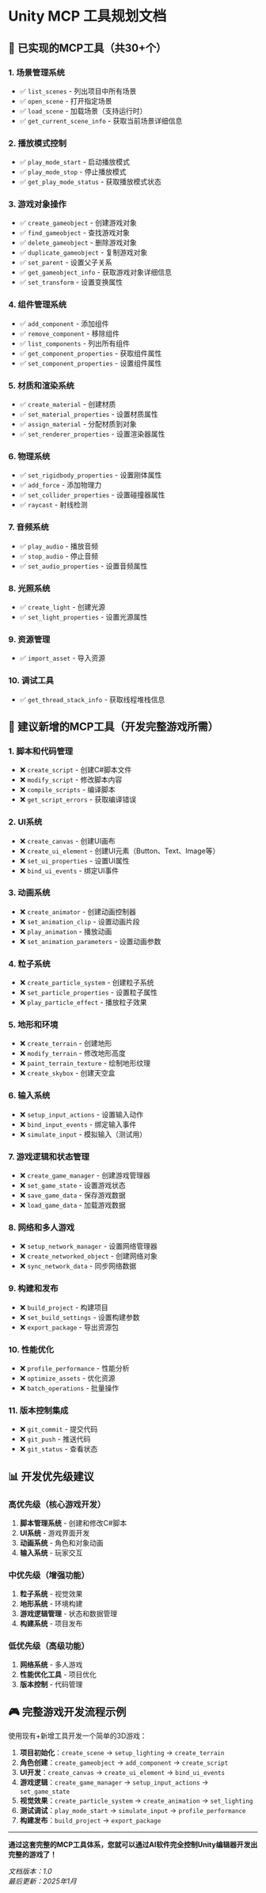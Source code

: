 # Unity MCP 工具规划文档

## 🎯 已实现的MCP工具（共30+个）

### 1. 场景管理系统
- ✅ `list_scenes` - 列出项目中所有场景
- ✅ `open_scene` - 打开指定场景
- ✅ `load_scene` - 加载场景（支持运行时）
- ✅ `get_current_scene_info` - 获取当前场景详细信息

### 2. 播放模式控制
- ✅ `play_mode_start` - 启动播放模式
- ✅ `play_mode_stop` - 停止播放模式
- ✅ `get_play_mode_status` - 获取播放模式状态

### 3. 游戏对象操作
- ✅ `create_gameobject` - 创建游戏对象
- ✅ `find_gameobject` - 查找游戏对象
- ✅ `delete_gameobject` - 删除游戏对象
- ✅ `duplicate_gameobject` - 复制游戏对象
- ✅ `set_parent` - 设置父子关系
- ✅ `get_gameobject_info` - 获取游戏对象详细信息
- ✅ `set_transform` - 设置变换属性

### 4. 组件管理系统
- ✅ `add_component` - 添加组件
- ✅ `remove_component` - 移除组件
- ✅ `list_components` - 列出所有组件
- ✅ `get_component_properties` - 获取组件属性
- ✅ `set_component_properties` - 设置组件属性

### 5. 材质和渲染系统
- ✅ `create_material` - 创建材质
- ✅ `set_material_properties` - 设置材质属性
- ✅ `assign_material` - 分配材质到对象
- ✅ `set_renderer_properties` - 设置渲染器属性

### 6. 物理系统
- ✅ `set_rigidbody_properties` - 设置刚体属性
- ✅ `add_force` - 添加物理力
- ✅ `set_collider_properties` - 设置碰撞器属性
- ✅ `raycast` - 射线检测

### 7. 音频系统
- ✅ `play_audio` - 播放音频
- ✅ `stop_audio` - 停止音频
- ✅ `set_audio_properties` - 设置音频属性

### 8. 光照系统
- ✅ `create_light` - 创建光源
- ✅ `set_light_properties` - 设置光源属性

### 9. 资源管理
- ✅ `import_asset` - 导入资源

### 10. 调试工具
- ✅ `get_thread_stack_info` - 获取线程堆栈信息
## 🚀 建议新增的MCP工具（开发完整游戏所需）

### 1. 脚本和代码管理
- ❌ `create_script` - 创建C#脚本文件
- ❌ `modify_script` - 修改脚本内容
- ❌ `compile_scripts` - 编译脚本
- ❌ `get_script_errors` - 获取编译错误

### 2. UI系统
- ❌ `create_canvas` - 创建UI画布
- ❌ `create_ui_element` - 创建UI元素（Button、Text、Image等）
- ❌ `set_ui_properties` - 设置UI属性
- ❌ `bind_ui_events` - 绑定UI事件

### 3. 动画系统
- ❌ `create_animator` - 创建动画控制器
- ❌ `set_animation_clip` - 设置动画片段
- ❌ `play_animation` - 播放动画
- ❌ `set_animation_parameters` - 设置动画参数

### 4. 粒子系统
- ❌ `create_particle_system` - 创建粒子系统
- ❌ `set_particle_properties` - 设置粒子属性
- ❌ `play_particle_effect` - 播放粒子效果

### 5. 地形和环境
- ❌ `create_terrain` - 创建地形
- ❌ `modify_terrain` - 修改地形高度
- ❌ `paint_terrain_texture` - 绘制地形纹理
- ❌ `create_skybox` - 创建天空盒

### 6. 输入系统
- ❌ `setup_input_actions` - 设置输入动作
- ❌ `bind_input_events` - 绑定输入事件
- ❌ `simulate_input` - 模拟输入（测试用）

### 7. 游戏逻辑和状态管理
- ❌ `create_game_manager` - 创建游戏管理器
- ❌ `set_game_state` - 设置游戏状态
- ❌ `save_game_data` - 保存游戏数据
- ❌ `load_game_data` - 加载游戏数据

### 8. 网络和多人游戏
- ❌ `setup_network_manager` - 设置网络管理器
- ❌ `create_networked_object` - 创建网络对象
- ❌ `sync_network_data` - 同步网络数据

### 9. 构建和发布
- ❌ `build_project` - 构建项目
- ❌ `set_build_settings` - 设置构建参数
- ❌ `export_package` - 导出资源包

### 10. 性能优化
- ❌ `profile_performance` - 性能分析
- ❌ `optimize_assets` - 优化资源
- ❌ `batch_operations` - 批量操作

### 11. 版本控制集成
- ❌ `git_commit` - 提交代码
- ❌ `git_push` - 推送代码
- ❌ `git_status` - 查看状态
## 📊 开发优先级建议

### 高优先级（核心游戏开发）
1. **脚本管理系统** - 创建和修改C#脚本
2. **UI系统** - 游戏界面开发
3. **动画系统** - 角色和对象动画
4. **输入系统** - 玩家交互

### 中优先级（增强功能）
1. **粒子系统** - 视觉效果
2. **地形系统** - 环境构建
3. **游戏逻辑管理** - 状态和数据管理
4. **构建系统** - 项目发布

### 低优先级（高级功能）
1. **网络系统** - 多人游戏
2. **性能优化工具** - 项目优化
3. **版本控制** - 代码管理

## 🎮 完整游戏开发流程示例

使用现有+新增工具开发一个简单的3D游戏：

1. **项目初始化**：`create_scene` → `setup_lighting` → `create_terrain`
2. **角色创建**：`create_gameobject` → `add_component` → `create_script`
3. **UI开发**：`create_canvas` → `create_ui_element` → `bind_ui_events`
4. **游戏逻辑**：`create_game_manager` → `setup_input_actions` → `set_game_state`
5. **视觉效果**：`create_particle_system` → `create_animation` → `set_lighting`
6. **测试调试**：`play_mode_start` → `simulate_input` → `profile_performance`
7. **构建发布**：`build_project` → `export_package`

---

**通过这套完整的MCP工具体系，您就可以通过AI软件完全控制Unity编辑器开发出完整的游戏了！**

*文档版本：1.0*  
*最后更新：2025年1月*
